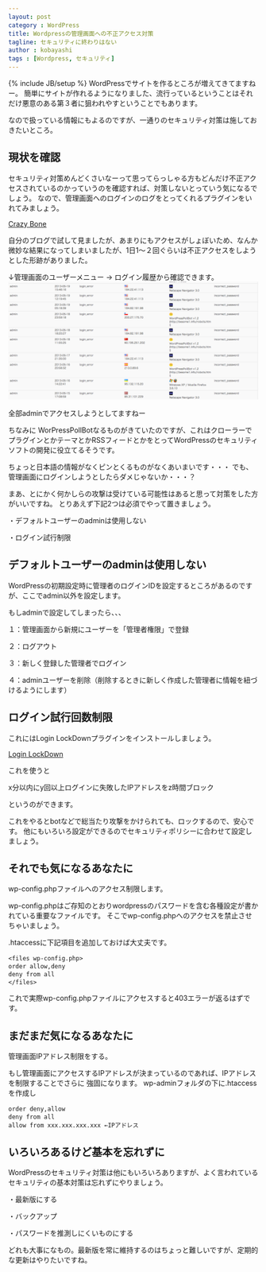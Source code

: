```yaml
---
layout: post
category : WordPress
title: Wordpressの管理画面への不正アクセス対策
tagline: セキュリティに終わりはない
author : kobayashi
tags : [Wordpress, セキュリティ]
---
```

{% include JB/setup %}
WordPressでサイトを作るところが増えてきてますねー。
簡単にサイトが作れるようになりました、流行っているということはそれだけ悪意のある第３者に狙われやすということでもあります。

なので扱っている情報にもよるのですが、一通りのセキュリティ対策は施しておきたいところ。

## 現状を確認
セキュリティ対策めんどくさいなーって思ってらっしゃる方もどんだけ不正アクセスされているのかっていうのを確認すれば、対策しないとっていう気になるでしょう。
なので、管理画面へのログインのログをとってくれるプラグインをいれてみましょう。

[Crazy Bone](http://wordpress.org/extend/plugins/crazy-bone/)


自分のブログで試して見ましたが、あまりにもアクセスがしょぼいため、なんか微妙な結果になってしまいましたが、1日1〜２回ぐらいは不正アクセスをしようとした形跡がありました。

↓管理画面のユーザーメニュー -> ログイン履歴から確認できます。
![](/assets/img/2013-05-19-wp.png)

全部adminでアクセスしようとしてますねー

ちなみに
WorPressPollBotなるものがきていたのですが、これはクローラーで
プラグインとかテーマとかRSSフィードとかをとってWordPressのセキュリティソフトの開発に役立てるそうです。

ちょっと日本語の情報がなくピンとくるものがなくあいまいです・・・
でも、管理画面にログインしようとしたらダメじゃないか・・・？

まあ、とにかく何かしらの攻撃は受けている可能性はあると思って対策をした方がいいですね。
とりあえず下記2つは必須でやって置きましょう。

・デフォルトユーザーのadminは使用しない

・ログイン試行制限


## デフォルトユーザーのadminは使用しない
WordPressの初期設定時に管理者のログインIDを設定するところがあるのですが、ここでadmin以外を設定します。

もしadminで設定してしまったら、、、

１：管理画面から新規にユーザーを「管理者権限」で登録

２：ログアウト

３：新しく登録した管理者でログイン

４：adminユーザーを削除（削除するときに新しく作成した管理者に情報を紐づけるようにします）


## ログイン試行回数制限
これにはLogin LockDownプラグインをインストールしましょう。

[Login LockDown](http://wordpress.org/extend/plugins/login-lockdown/)


これを使うと

x分以内にy回以上ログインに失敗したIPアドレスをz時間ブロック

というのができます。

これをやるとbotなどで総当たり攻撃をかけられても、ロックするので、安心です。
他にもいろいろ設定ができるのでセキュリティポリシーに合わせて設定しましょう。


## それでも気になるあなたに
wp-config.phpファイルへのアクセス制限します。

wp-config.phpはご存知のとおりwordpressのパスワードを含む各種設定が書かれている重要なファイルです。
そこでwp-config.phpへのアクセスを禁止させちゃいましょう。

.htaccessに下記項目を追加しておけば大丈夫です。

	<files wp-config.php>
	order allow,deny
	deny from all
	</files>

これで実際wp-config.phpファイルにアクセスすると403エラーが返るはずです。


## まだまだ気になるあなたに
管理画面IPアドレス制限をする。

もし管理画面にアクセスするIPアドレスが決まっているのであれば、IPアドレスを制限することでさらに
強固になります。
wp-adminフォルダの下に.htaccessを作成し

	
	order deny,allow
	deny from all
	allow from xxx.xxx.xxx.xxx ←IPアドレス
	

## いろいろあるけど基本を忘れずに
WordPressのセキュリティ対策は他にもいろいろありますが、よく言われているセキュリティの基本対策は忘れずにやりましょう。

・最新版にする

・バックアップ

・パスワードを推測しにくいものにする

どれも大事になもの。最新版を常に維持するのはちょっと難しいですが、定期的な更新はやりたいですね。
